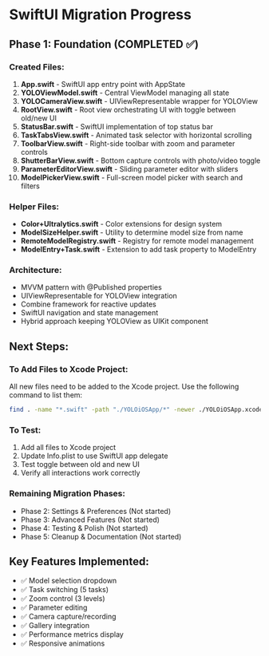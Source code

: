# SwiftUI Migration Progress

## Phase 1: Foundation (COMPLETED ✅)

### Created Files:
1. **App.swift** - SwiftUI app entry point with AppState
2. **YOLOViewModel.swift** - Central ViewModel managing all state
3. **YOLOCameraView.swift** - UIViewRepresentable wrapper for YOLOView
4. **RootView.swift** - Root view orchestrating UI with toggle between old/new UI
5. **StatusBar.swift** - SwiftUI implementation of top status bar
6. **TaskTabsView.swift** - Animated task selector with horizontal scrolling
7. **ToolbarView.swift** - Right-side toolbar with zoom and parameter controls
8. **ShutterBarView.swift** - Bottom capture controls with photo/video toggle
9. **ParameterEditorView.swift** - Sliding parameter editor with sliders
10. **ModelPickerView.swift** - Full-screen model picker with search and filters

### Helper Files:
- **Color+Ultralytics.swift** - Color extensions for design system
- **ModelSizeHelper.swift** - Utility to determine model size from name
- **RemoteModelRegistry.swift** - Registry for remote model management
- **ModelEntry+Task.swift** - Extension to add task property to ModelEntry

### Architecture:
- MVVM pattern with @Published properties
- UIViewRepresentable for YOLOView integration
- Combine framework for reactive updates
- SwiftUI navigation and state management
- Hybrid approach keeping YOLOView as UIKit component

## Next Steps:

### To Add Files to Xcode Project:
All new files need to be added to the Xcode project. Use the following command to list them:
```bash
find . -name "*.swift" -path "./YOLOiOSApp/*" -newer ./YOLOiOSApp.xcodeproj/project.pbxproj | grep -E "(App\.swift|YOLOViewModel|YOLOCameraView|RootView|StatusBar\.swift|TaskTabsView|ToolbarView|ShutterBarView|ParameterEditorView|ModelPickerView|Color\+Ultralytics|ModelSizeHelper|RemoteModelRegistry|ModelEntry\+Task)"
```

### To Test:
1. Add all files to Xcode project
2. Update Info.plist to use SwiftUI app delegate
3. Test toggle between old and new UI
4. Verify all interactions work correctly

### Remaining Migration Phases:
- Phase 2: Settings & Preferences (Not started)
- Phase 3: Advanced Features (Not started)
- Phase 4: Testing & Polish (Not started)
- Phase 5: Cleanup & Documentation (Not started)

## Key Features Implemented:
- ✅ Model selection dropdown
- ✅ Task switching (5 tasks)
- ✅ Zoom control (3 levels)
- ✅ Parameter editing
- ✅ Camera capture/recording
- ✅ Gallery integration
- ✅ Performance metrics display
- ✅ Responsive animations